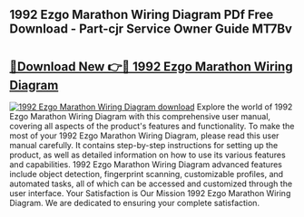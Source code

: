 ## 1992 Ezgo Marathon Wiring Diagram PDf Free Download - Part-cjr Service Owner Guide MT7Bv

# <h2><a href="http://dfigoio.blite.top/?on=1992+Ezgo+Marathon+Wiring+Diagram">🔗Download New 👉🔴 1992 Ezgo Marathon Wiring Diagram</a></h2>

[![1992 Ezgo Marathon Wiring Diagram download](https://i.imgur.com/lujVjoI.png)](http://dfigoio.blite.top/?on=1992+Ezgo+Marathon+Wiring+Diagram)
Explore the world of 1992 Ezgo Marathon Wiring Diagram with this comprehensive user manual, covering all aspects of the product's features and functionality. To make the most of your 1992 Ezgo Marathon Wiring Diagram, please read this user manual carefully. It contains step-by-step instructions for setting up the product, as well as detailed information on how to use its various features and capabilities. 1992 Ezgo Marathon Wiring Diagram advanced features include object detection, fingerprint scanning, customizable profiles, and automated tasks, all of which can be accessed and customized through the user interface. Your Satisfaction is Our Mission 1992 Ezgo Marathon Wiring Diagram. We are dedicated to ensuring your complete satisfaction.
